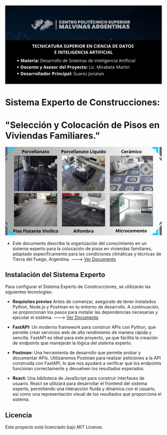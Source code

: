 ![Portada](frontend/frontend/src/images/Portada.png) 

# Sistema Experto de Construcciones: 
# "Selección y Colocación de Pisos en Viviendas Familiares."

![Tipos_de_Pisos](frontend/frontend/src/images/tipos_de_pisos.png)

* Este documento describe la organización del conocimiento en un sistema experto para la colocación de pisos en viviendas familiares, adaptado específicamente para las condiciones climáticas y técnicas de Tierra del Fuego, Argentina. ---> [Ver Documento](documentacion/ProyectoSistemaExperto.pdf)
## Instalación del Sistema Experto
Para configurar el Sistema Experto de Construcciones, se utilizarán las siguientes tecnologías:

* **Requisitos previos**
Antes de comenzar, asegúrate de tener instalados Python, Node.js y Postman en tu entorno de desarrollo. A continuación, se proporcionan los pasos para instalar las dependencias necesarias y ejecutar el sistema. ---> [Ver Documento](documentacion/Instalacion.pdf)

* **FastAPI:** Un moderno framework para construir APIs con Python, que permite crear servicios web de alto rendimiento de manera rápida y sencilla. FastAPI es ideal para este proyecto, ya que facilita la creación de endpoints que manejarán la lógica del sistema experto.

* **Postman:** Una herramienta de desarrollo que permite probar y documentar APIs. Utilizaremos Postman para realizar peticiones a la API construida con FastAPI, lo que nos ayudará a verificar que los endpoints funcionan correctamente y devuelven los resultados esperados.

* **React:** Una biblioteca de JavaScript para construir interfaces de usuario. React se utilizará para desarrollar el frontend del sistema experto, permitiendo una interacción fluida y dinámica con el usuario, así como una representación visual de los resultados que proporciona el sistema.

## Licencia
Este proyecto está licenciado bajo MIT License.
